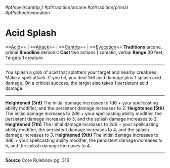 #pf/spell/cantrip_1 #pf/tradition/arcane #pf/tradition/primal #pf/school/evocation
# Acid Splash
==[Acid](../../../Traits/Acid.md)== | ==[Attack](../../../Traits/Attack.md)== | ==[Cantrip](../../../Traits/Cantrip.md)== | ==[Evocation](../../../Traits/Evocation.md)==
**Traditions** arcane, primal
**Bloodline** demonic
**Cast**  two actions | somatic, verbal
**Range** 30 feet; Targets 1 creature

---
You splash a glob of acid that splatters your target and nearby creatures. Make a spell attack. If you hit, you deal 1d6 acid damage plus 1 splash acid damage. On a critical success, the target also takes 1 persistent acid damage.

---
**Heightened (3rd)** The initial damage increases to 1d6 + your spellcasting ability modifier, and the persistent damage increases to 2.
**Heightened (5th)** The initial damage increases to 2d6 + your spellcasting ability modifier, the persistent damage increases to 3, and the splash damage increases to 2.
**Heightened (7th)** The initial damage increases to 3d6 + your spellcasting ability modifier, the persistent damage increases to 4, and the splash damage increases to 3.
**Heightened (9th)** The initial damage increases to 4d6 + your spellcasting ability modifier, the persistent damage increases to 5, and the splash damage increases to 4.

---
**Source** Core Rulebook pg. 316